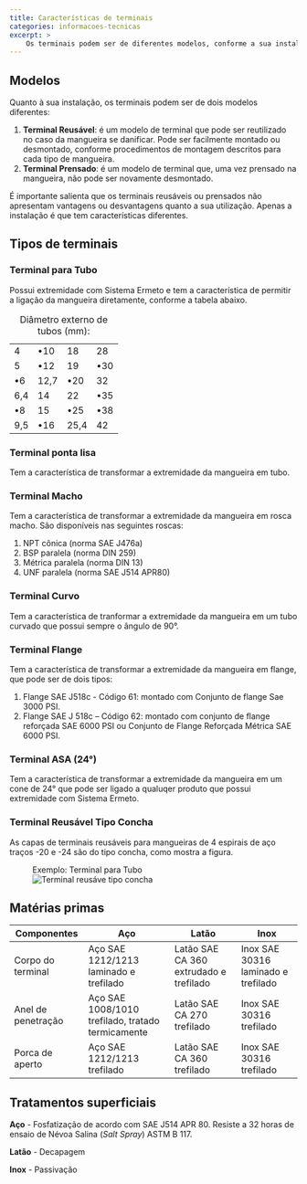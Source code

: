 ```yaml
---
title: Características de terminais
categories: informacoes-tecnicas
excerpt: >
    Os terminais podem ser de diferentes modelos, conforme a sua instalação, formato e função. Veja estas e outras características dos terminais de mangueiras.
---
```


## Modelos

Quanto à sua instalação, os terminais podem ser de dois modelos diferentes:

1. **Terminal Reusável**: é um modelo de terminal que pode ser reutilizado no caso da mangueira se danificar. Pode ser facilmente montado ou desmontado, conforme procedimentos de montagem descritos para cada tipo de mangueira.
2. **Terminal Prensado**: é um modelo de terminal que, uma vez prensado na mangueira, não pode ser novamente desmontado.

É importante salienta que os terminais reusáveis ou prensados não apresentam vantagens ou desvantagens quanto a sua utilização. Apenas a instalação é que tem características diferentes.

## Tipos de terminais

### Terminal para Tubo

<div class="wrapper" data-grid="spacing">
    <div data-cell="1of2">
        <p>Possui extremidade com Sistema Ermeto e tem a característica de permitir a ligação da mangueira diretamente, conforme a tabela abaixo.</p>
    </div>
    <div data-cell="1of2">
        <table>
            <caption>Diâmetro externo de tubos (mm):</caption>
            <tbody>
                <tr> <td>4</td> <td>•10</td> <td>18</td> <td>28</td> </tr>
                <tr> <td>5</td> <td>•12</td> <td>19</td> <td>•30</td> </tr>
                <tr> <td>•6</td> <td>12,7</td> <td>•20</td> <td>32</td> </tr>
                <tr> <td>6,4</td> <td>14</td> <td>22</td> <td>•35</td> </tr>
                <tr> <td>•8</td> <td>15</td> <td>•25</td> <td>•38</td> </tr>
                <tr> <td>9,5</td> <td>•16</td> <td>25,4</td> <td>42</td> </tr>
            </tbody>
        </table>
    </div>
</div>

### Terminal ponta lisa

Tem a característica de transformar a extremidade da mangueira em tubo.

### Terminal Macho

Tem a característica de transformar a extremidade da mangueira em rosca macho. São disponíveis nas seguintes roscas:

1. NPT cônica (norma SAE J476a)
2. BSP paralela (norma DIN 259)
3. Métrica paralela (norma DIN 13)
4. UNF paralela (norma SAE J514 APR80)

### Terminal Curvo

Tem a característica de tranformar a extremidade da mangueira em um tubo curvado que possui sempre o ângulo de 90°.

### Terminal Flange

Tem a característica de transformar a extremidade da mangueira em flange, que pode ser de dois tipos:

1. Flange SAE J518c - Código 61: montado com Conjunto de flange Sae 3000 PSI.
2. Flange SAE J 518c – Código 62: montado com conjunto de flange reforçada SAE 6000 PSI ou Conjunto de Flange Reforçada Métrica SAE 6000 PSI.

### Terminal ASA (24°)

Tem a característica de transformar a extremidade da mangueira em um cone de 24° que pode ser ligado a qualuqer produto que possui extremidade com Sistema Ermeto.

### Terminal Reusável Tipo Concha

<div class="wrapper" data-grid="spacing">
    <div data-cell>
        <p>As capas de terminais reusáveis para mangueiras de 4 espirais de aço traços -20 e -24 são do tipo concha, como mostra a figura.</p>
    </div>
    <figure data-cell>
        <figcaption>Exemplo: Terminal para Tubo</figcaption>
        <img src="{{ site.baseurl }}/img/posts/terminal-reusave-tipo-concha.gif" alt="Terminal reusáve tipo concha">
    </figure>
</div>


## Matérias primas

| Componentes | Aço   | Latão | Inox  |
| ----------- | ----- | ----- | ----- |
| Corpo do terminal  | Aço SAE 1212/1213 laminado e trefilado | Latão SAE CA 360 extrudado e trefilado | Inox SAE 30316 laminado e trefilado |
| Anel de penetração |  Aço SAE 1008/1010 trefilado, tratado termicamente | Latão SAE CA 270 trefilado | Inox SAE 30316 trefilado |
| Porca de aperto    | Aço SAE 1212/1213 trefilado | Latão SAE CA 360 trefilado | Inox SAE 30316 trefilado |

## Tratamentos superficiais

**Aço** - Fosfatização de acordo com SAE J514 APR 80. Resiste a 32 horas de ensaio de Névoa Salina (*Salt Spray*) ASTM B 117.

**Latão** - Decapagem

**Inox** - Passivação